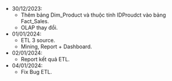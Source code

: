 - 30/12/2023:
  - Thêm bảng Dim_Product và thuộc tính IDProudct vào bảng Fact_Sales.
  - OLAP thay đổi.
- 01/01/2024:
  - ETL 3 source.
  - Mining, Report + Dashboard.
- 02/01/2024:
  - Report kết quả ETL.
- 04/01/2024:
  - Fix Bug ETL.
